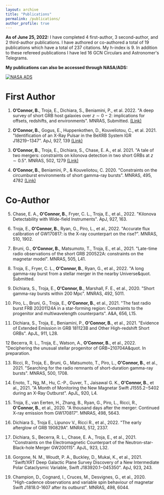 ```yaml
---
layout: archive
title: "Publications"
permalink: /publications/
author_profile: true
---
```


**As of June 25, 2022:** I have completed 4 first-author, 3 second-author, and 2 third-author publications. I have authored or co-authored a total of 19 publications which have a total of 237 citations. My h-index is 9. In addition to these refereed publications I have led 16 GCN Circulars and Astronomer's Telegrams.

**My publications can also be accessed through NASA/ADS:**


[![NASA ADS](/brendanoconnor.github.io/files/ads_logo_small.png)](https://ui.adsabs.harvard.edu/search/filter_aff_facet_hier_fq_aff=AND&filter_aff_facet_hier_fq_aff=aff_facet_hier%3A%220%2FGWU%22&filter_database_fq_database=AND&filter_database_fq_database=database%3A%22astronomy%22&fq=%7B!type%3Daqp%20v%3D%24fq_aff%7D&fq=%7B!type%3Daqp%20v%3D%24fq_database%7D&fq_aff=(aff_facet_hier%3A%220%2FGWU%22)&fq_database=(database%3A%22astronomy%22)&p_=0&q=%20author%3A%22O'Connor%2C%20B%22&sort=date%20desc%2C%20bibcode%20desc)


First Author
======

1. **O’Connor, B.**, Troja, E., Dichiara, S., Beniamini, P., et al. 2022. &quot;A deep survey of short GRB host galaxies over $z\sim0−2$: implications for offsets, redshifts, and environments&quot;. MNRAS, Submitted. [(Link)](https://arxiv.org/abs/2204.09059)
      
2. **O’Connor, B.**, Gogus, E., Huppenkothen, D., Kouveliotou, C., et al. 2021. &quot;Identification of an X-Ray Pulsar in the BeXRB System IGR J18219$-$1347&quot;. ApJ, 927, 139 [(Link)](https://iopscience.iop.org/article/10.3847/1538-4357/ac5032)

3. **O’Connor, B.**, Troja, E., Dichiara, S., Chase, E. A., et al. 2021. &quot;A tale of two mergers: constraints on kilonova detection in two short GRBs at $z\sim0.5$&quot;. MNRAS, 502, 1279 [(Link)](https://academic.oup.com/mnras/article/502/1/1279/6102539)

4. **O’Connor, B.**, Beniamini, P., & Kouveliotou, C. 2020. &quot;Constraints on the circumburst environments of short gamma-ray bursts&quot;. MNRAS, 495, 4782 [(Link)](https://academic.oup.com/mnras/article/495/4/4782/5846046)

Co-Author
======

5. Chase, E. A., **O'Connor, B.**, Fryer, C. L., Troja, E., et al., 2022. &quot;Kilonova Detectability with Wide-field Instruments&quot;. ApJ, 927, 163. 
    
6. Troja, E., **O'Connor, B.**, Ryan, G., Piro, L., et al., 2022. &quot;Accurate flux calibration of GW170817: is the X-ray counterpart on the rise?&quot;. MNRAS, 510, 1902.

7. Bruni, G., **O'Connor, B.**, Matsumoto, T., Troja, E., et al., 2021. &quot;Late-time radio observations of the short GRB 200522A: constraints on the magnetar model&quot;. MNRAS, 505, L41. 

8. Troja, E., Fryer, C. L., **O'Connor, B.**, Ryan, G., et al., 2022. &quot;A long gamma-ray burst from a stellar merger in the nearby Universe&quot. Submitted.  

9. Dichiara, S., Troja, E., **O'Connor, B.**, Marshall, F. E., et al., 2020. &quot;Short gamma-ray bursts within 200 Mpc&quot;. MNRAS, 492, 5011.

10. Piro, L., Bruni, G., Troja, E., **O'Connor, B.**, et al., 2021. &quot;The fast radio burst FRB 20201124A in a star-forming region: Constraints to the progenitor and multiwavelength counterparts&quot;. A&A, 656, L15.

11. Dichiara, S., Troja, E., Beniamini, P., **O'Connor, B.**, et al., 2021. &quot;Evidence of Extended Emission in GRB 181123B and Other High-redshift Short GRBs&quot;. ApJL, 911, L28.

12 Becerra, R. L., Troja, E., Watson, A., **O’Connor, B.**, et al., 2022.  &quot;Deciphering the unusual stellar progenitor of GRB~210704A&quot. In preparation.

13. Ricci, R., Troja, E., Bruni, G., Matsumoto, T., Piro, L., **O'Connor, B.**, et al., 2021. &quot;Searching for the radio remnants of short-duration gamma-ray bursts&quot;. MNRAS, 500, 1708.

14. Enoto, T., Ng, M., Hu, C.-P., Guver, T., Jaisawal G. K., **O'Connor, B.**, et al., 2021. &quot;A Month of Monitoring the New Magnetar Swift J1555.2$-$5402 during an X-Ray Outburst&quot;. ApJL, 920, L4.

15. Troja, E., van Eerten, H., Zhang, B., Ryan, G., Piro, L., Ricci, R., **O'Connor, B.**, et al., 2020. &quot;A thousand days after the merger: Continued X-ray emission from GW170817&quot;. MNRAS, 498, 5643.
    
16. Dichiara S., Troja E., Lipunov V., Ricci R., et al., 2022. &quot;The early afterglow of GRB 190829A&quot;. MNRAS, 512, 2337.
    
17. Dichiara, S., Becerra, R. L., Chase, E. A., Troja, E., et al., 2021. &quot;Constraints on the Electromagnetic Counterpart of the Neutron-star-Black-hole Merger GW200115&quot;. ApJL, 923, L32.
    
18. Gorgone, N. M., Woudt, P. A., Buckley, D., Mukai, K., et al., 2021. &quot;Swift/XRT Deep Galactic Plane Survey Discovery of a New Intermediate Polar Cataclysmic Variable, Swift J183920.1$-$045350&quot;. ApJ, 923, 243. 
    
19. Champion, D., Cognard, I., Cruces, M., Desvignes, G., et al., 2020. &quot;High-cadence observations and variable spin behaviour of magnetar Swift J1818.0-1607 after its outburst&quot;. MNRAS, 498, 6044.
    

    
    
